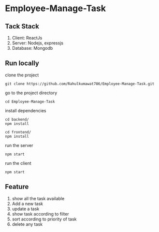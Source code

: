 # Employee-Manage-Task

## Tack Stack
1. Client: ReactJs
2. Server: Nodejs, expressjs
3. Database: Mongodb


## Run locally
clone the project
````
git clone https://github.com/Rahulkumawat786/Employee-Manage-Task.git
````
go to the project directory
````
cd Employee-Manage-Task
````
install dependencies
````
cd backend/
npm install
````
````
cd frontend/
npm install
````
run the server
````
npm start
````
run the client
````
npm start
````

## Feature
1. show all the task available
2. Add a new task
3. update a task
4. show task according to filter
5. sort according to priority of task
6. delete any task
